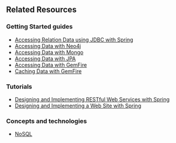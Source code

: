 ## Related Resources

### Getting Started guides

* [Accessing Relation Data using JDBC with Spring][gs-relational-data-access]
* [Accessing Data with Neo4j][gs-accessing-data-neo4j]
* [Accessing Data with Mongo][gs-accessing-data-mongo]
* [Accessing Data with JPA][gs-accessing-data-jpa]
* [Accessing Data with GemFire][gs-accessing-data-gemfire]
* [Caching Data with GemFire][gs-caching-gemfire]

[gs-relational-data-access]: /guides/gs/relational-data-access
[gs-accessing-data-neo4j]: /guides/gs/accessing-data-neo4j
[gs-accessing-data-mongo]: /guides/gs/accessing-data-mongo
[gs-accessing-data-jpa]: /guides/gs/accessing-data-jpa
[gs-accessing-data-gemfire]: /guides/gs/accessing-data-gemfire
[gs-caching-gemfire]: /guides/gs/caching-gemfire

### Tutorials

* [Designing and Implementing RESTful Web Services with Spring][tut-rest]
* [Designing and Implementing a Web Site with Spring][tut-web]

[tut-rest]: /guides/tutorials/rest
[tut-web]: /guides/tutorials/web

### Concepts and technologies

* [NoSQL][u-nosql]

[u-nosql]: /understanding/NoSQL
[u-json]: /understanding/JSON
